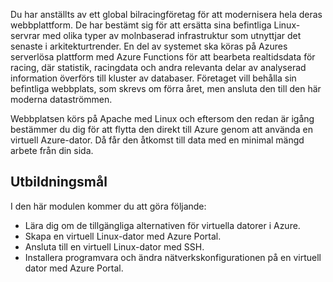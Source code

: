 Du har anställts av ett global bilracingföretag för att modernisera hela deras webbplattform. De har bestämt sig för att ersätta sina befintliga Linux-servrar med olika typer av molnbaserad infrastruktur som utnyttjar det senaste i arkitekturtrender. En del av systemet ska köras på Azures serverlösa plattform med Azure Functions för att bearbeta realtidsdata för racing, där statistik, racingdata och andra relevanta delar av analyserad information överförs till kluster av databaser. Företaget vill behålla sin befintliga webbplats, som skrevs om förra året, men ansluta den till den här moderna dataströmmen.

Webbplatsen körs på Apache med Linux och eftersom den redan är igång bestämmer du dig för att flytta den direkt till Azure genom att använda en virtuell Azure-dator. Då får den åtkomst till data med en minimal mängd arbete från din sida.

## <a name="learning-objectives"></a>Utbildningsmål

I den här modulen kommer du att göra följande:

- Lära dig om de tillgängliga alternativen för virtuella datorer i Azure.
- Skapa en virtuell Linux-dator med Azure Portal.
- Ansluta till en virtuell Linux-dator med SSH.
- Installera programvara och ändra nätverkskonfigurationen på en virtuell dator med Azure Portal.